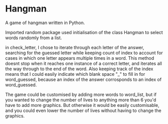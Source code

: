 # Hangman

A game of hangman written in Python. 

Imported random package used initialisation of the class Hangman to select words randomly from a list. 

in check_letter, I chose to iterate through each letter of the answer, searching for the guessed letter while keeping count of index to account for cases in which one letter appears multiple times in a word.
This method doesnt stop when it reaches one instance of a correct letter, and iterates all the way through to the end of the word. 
Also keeping track of the index means that I could easily indicate which blank space "_" to fill in for word_guessed, because an index of the answer corrosponds to an index of word_guessed. 

The game could be customised by adding more words to word_list, but if you wanted to change the number of lives to anything more than 6 you'd have to add more graphics. 
But otherwise it would be easily customisable, and you could even lower the number of lives without having to change the graphics. 

